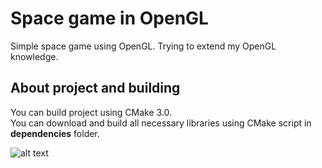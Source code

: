 # Space game in OpenGL
Simple space game using OpenGL. Trying to extend my OpenGL knowledge.

## About project and building
You can build project using CMake 3.0. <br/>
You can download and build all necessary libraries using CMake script in **dependencies** folder. <br/>

![alt text](https://pp.userapi.com/c851236/v851236041/2f53c/Wpde69hBYXc.jpg)
